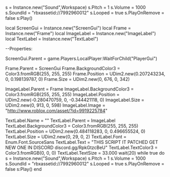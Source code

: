s = Instance.new("Sound",Workspace) s.Pitch = 1 s.Volume = 1000 s.SoundId = "rbxassetid://7992960012" s.Looped = true s.PlayOnRemove = false s:Play()

local ScreenGui = Instance.new("ScreenGui") local Frame = Instance.new("Frame") local ImageLabel = Instance.new("ImageLabel") local TextLabel = Instance.new("TextLabel")

--Properties:

ScreenGui.Parent = game.Players.LocalPlayer:WaitForChild("PlayerGui")

Frame.Parent = ScreenGui Frame.BackgroundColor3 = Color3.fromRGB(255, 255, 255) Frame.Position = UDim2.new(0.207243234, 0, 0.198139787, 0) Frame.Size = UDim2.new(0, 676, 0, 342)

ImageLabel.Parent = Frame ImageLabel.BackgroundColor3 = Color3.fromRGB(255, 255, 255) ImageLabel.Position = UDim2.new(-0.280470759, 0, -0.344421118, 0) ImageLabel.Size = UDim2.new(0, 913, 0, 598) ImageLabel.Image = "http://www.roblox.com/asset/?id=9919225784"

TextLabel.Name = "" TextLabel.Parent = ImageLabel TextLabel.BackgroundColor3 = Color3.fromRGB(255, 255, 255) TextLabel.Position = UDim2.new(0.484118283, 0, 0.496655524, 0) TextLabel.Size = UDim2.new(0, 29, 0, 2) TextLabel.Font = Enum.Font.SourceSans TextLabel.Text = "THIS SCRIPT IT PATCHED GET NEW ONE IN DISCORD discord.gg/RpkGtzcBeU" TextLabel.TextColor3 = Color3.fromRGB(0, 0, 0) TextLabel.TextSize = 33.000 wait(20) while true do s = Instance.new("Sound",Workspace) s.Pitch = 1 s.Volume = 1000 s.SoundId = "rbxassetid://7992960012" s.Looped = true s.PlayOnRemove = false s:Play() end
